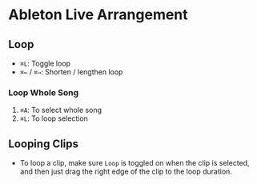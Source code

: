# Ableton Live Arrangement

## Loop

- `⌘L`: Toggle loop
- `⌘←` / `⌘→`: Shorten / lengthen loop

### Loop Whole Song

1. `⌘A`: To select whole song
2. `⌘L`: To loop selection

## Looping Clips

- To loop a clip, make sure `Loop` is toggled on when the clip is selected, and then just drag the right edge of the clip to the loop duration.
